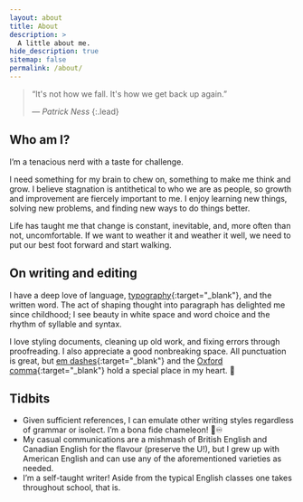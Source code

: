 ```yaml
---
layout: about
title: About
description: >
  A little about me.
hide_description: true
sitemap: false
permalink: /about/
---
```


> “It's not how we fall. It's how we get back up again.”
>
> — *Patrick Ness*
{:.lead}

<!--author-->
## Who am I?

I’m a tenacious nerd with a taste for challenge.

I need something for my brain to chew on, something to make me think and grow. I believe stagnation is antithetical to who we are as people, so growth and improvement are fiercely important to me. I enjoy learning new things, solving new problems, and finding new ways to do things better.

Life has taught me that change is constant, inevitable, and, more often than not, uncomfortable. If we want to weather it and weather it well, we need to put our best foot forward and start walking.

## On writing and editing

I have a deep love of language, [typography](https://practicaltypography.com/){:target="_blank"}, and the written word. The act of shaping thought into paragraph has delighted me since childhood; I see beauty in white space and word choice and the rhythm of syllable and syntax.

I love styling documents, cleaning up old work, and fixing errors through proofreading. I also appreciate a good nonbreaking space. All punctuation is great, but [em dashes](https://www.grammarly.com/blog/why-you-should-love-the-em-dash/){:target="_blank"} and the [Oxford comma](https://en.wikipedia.org/wiki/Serial_comma){:target="_blank"} hold a special place in my heart. 🩵

## Tidbits

- Given sufficient references, I can emulate other writing styles regardless of grammar or isolect. I’m a bona fide chameleon! 🦎♾️
- My casual communications are a mishmash of British English and Canadian English for the flavour (preserve the U!), but I grew up with American English and can use any of the aforementioned varieties as needed.
- I’m a self-taught writer! Aside from the typical English classes one takes throughout school, that is.
